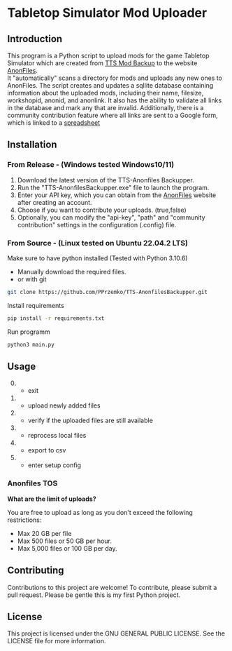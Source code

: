 # Tabletop Simulator Mod Uploader
## Introduction
This program is a Python script to upload mods for the game Tabletop Simulator which are created from [TTS Mod Backup](https://www.nexusmods.com/tabletopsimulator/mods/263) to the website [AnonFiles](https://anonfiles.com/).  
It "automatically" scans a directory for mods and uploads any new ones to AnonFiles.
The script creates and updates a sqllite database containing information about the uploaded mods, including their name, filesize, workshopid, anonid, and anonlink.
It also has the ability to validate all links in the database and mark any that are invalid. 
Additionally, there is a community contribution feature where all links are sent to a Google form, which is linked to a [spreadsheet](https://docs.google.com/spreadsheets/d/13npagZxitdzyb-YC1w-ZdjYuAh8aDzXhrjZBE0-zKFo/edit?usp=sharing)

## Installation 
### From Release - (Windows tested Windows10/11)
1. Download the latest version of the TTS-Anonfiles Backupper.
2. Run the "TTS-AnonfilesBackupper.exe" file to launch the program.
3. Enter your API key, which you can obtain from the [AnonFiles](https://anonfiles.com/docs/api) website after creating an account.
4. Choose if you want to contribute your uploads. (true,false)
5. Optionally, you can modify the "api-key", "path" and "community contribution" settings in the configuration (.config) file.

### From Source - (Linux tested on Ubuntu 22.04.2 LTS)
Make sure to have python installed (Tested with Python 3.10.6)
- Manually download the required files.
- or with git
```bash
git clone https://github.com/PPrzemko/TTS-AnonfilesBackupper.git
```
Install requirements
```bash
pip install -r requirements.txt
```
Run programm
```bash
python3 main.py 
```

## Usage

0. - exit 
1. - upload newly added files 
2. - verify if the uploaded files are still available 
3. - reprocess local files
4. - export to csv 
5. - enter setup config

### **Anonfiles TOS**

**What are the limit of uploads?**

You are free to upload as long as you don't exceed the following restrictions:
- Max 20 GB per file
- Max 500 files or 50 GB per hour.
- Max 5,000 files or 100 GB per day.


## Contributing
Contributions to this project are welcome! To contribute, please submit a pull request.
Please be gentle this is my first Python project.

## License
This project is licensed under the GNU GENERAL PUBLIC LICENSE. See the LICENSE file for more information.
